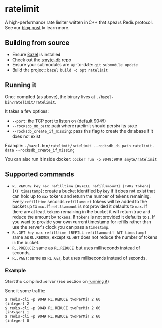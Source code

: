 # ratelimit

A high-performance rate limiter written in C++ that speaks Redis protocol. See our [blog post](https://medium.com/the-smyte-blog/rate-limiter-df3408325846) to learn more.

## Building from source

* Ensure [Bazel](https://www.bazel.io/) is installed
* Check out the [smyte-db](https://github.com/smyte/smyte-db) repo
* Ensure your submodules are up-to-date: `git submodule update`
* Build the project: `bazel build -c opt ratelimit`

## Running it

Once compiled (as above), the binary lives at `./bazel-bin/ratelimit/ratelimit`.

It takes a few options:
* `--port`: the TCP port to listen on  (default 9049)
* `--rocksdb_db_path`: path where ratelimit should persist its state
* `--rocksdb_create_if_missing`: pass this flag to create the database if it does not exist

Example: `./bazel-bin/ratelimit/ratelimit --rocksdb_db_path ratelimit-data --rocksdb_create_if_missing`

You can also run it inside docker: `docker run -p 9049:9049 smyte/ratelimit`

## Supported commands
* `RL.REDUCE key max refilltime [REFILL refillamount] [TAKE tokens] [AT timestamp]`: create a bucket identified by `key` if it does not exist that can hold up to `max` tokens and return the number of tokens remaining. Every `refilltime` seconds `refillamount` tokens will be added to the bucket up to `max`. If `refillamount` is not provided it defaults to `max`. If there are at least `tokens` remaining in the bucket it will return true and reduce the amount by `tokens`. If `tokens` is not provided it defaults to `1`. If you want to provide your own current timestamp for refills rather than use the server's clock you can pass a `timestamp`.
* `RL.GET key max refilltime [REFILL refillamount] [AT timestamp]`: same as `RL.REDUCE`, except `RL.GET` does not reduce the number of tokens in the bucket.
* `RL.PREDUCE`: same as `RL.REDUCE`, but uses milliseconds instead of seconds.
* `RL.PGET`: same as `RL.GET`, but uses milliseconds instead of seconds.

### Example

Start the compiled server (see section on [running it](#running-it))

Send it some traffic:
```
$ redis-cli -p 9049 RL.REDUCE twoPerMin 2 60
(integer) 2
$ redis-cli -p 9049 RL.REDUCE twoPerMin 2 60
(integer) 1
$ redis-cli -p 9049 RL.REDUCE twoPerMin 2 60
(integer) 0
```
